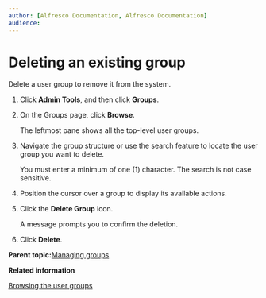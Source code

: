 ```yaml
---
author: [Alfresco Documentation, Alfresco Documentation]
audience: 
---
```


# Deleting an existing group

Delete a user group to remove it from the system.

1.  Click **Admin Tools**, and then click **Groups**.

2.  On the Groups page, click **Browse**.

    The leftmost pane shows all the top-level user groups.

3.  Navigate the group structure or use the search feature to locate the user group you want to delete.

    You must enter a minimum of one \(1\) character. The search is not case sensitive.

4.  Position the cursor over a group to display its available actions.

5.  Click the **Delete Group** icon.

    A message prompts you to confirm the deletion.

6.  Click **Delete**.


**Parent topic:**[Managing groups](../concepts/admintools-groups-intro.md)

**Related information**  


[Browsing the user groups](admintools-group-browse.md)

